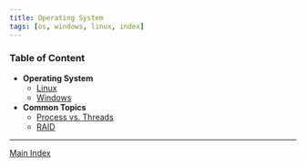 ```yaml
---
title: Operating System
tags: [os, windows, linux, index]
---
```


### Table of Content

- **Operating System**
	* [Linux](Linux/Linux%20Index.md)
	* [Windows](Windows/Windows%20Index.md)
- **Common Topics**
	- [Process vs. Threads](Others/Process%20vs.%20Threads.md)
	- [RAID](Others/RAID.md)

---

[Main Index](../Main%20Index.md)